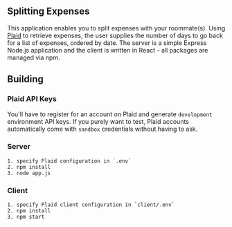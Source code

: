 ## Splitting Expenses

This application enables you to split expenses with your roommate(s). Using [Plaid](https://plaid.com/) to retrieve expenses, the user supplies the number of days to go back for a list of expenses, ordered by date. The server is a simple Express Node.js application and the client is written in React - all packages are managed via npm.

## Building

### Plaid API Keys
You'll have to register for an account on Plaid and generate `development` environment API keys. If you purely want to test, Plaid accounts automatically come with `sandbox` credentials without having to ask.

### Server
```
1. specify Plaid configuration in `.env`
2. npm install
3. node app.js
```

### Client
```
1. specify Plaid client configuration in `client/.env`
2. npm install
3. npm start
```